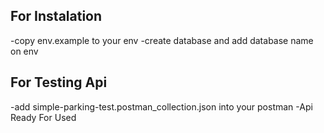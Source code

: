 

## For Instalation
-copy env.example to your env
-create database and add database name on env


## For Testing Api
-add simple-parking-test.postman_collection.json into your postman
-Api Ready For Used
